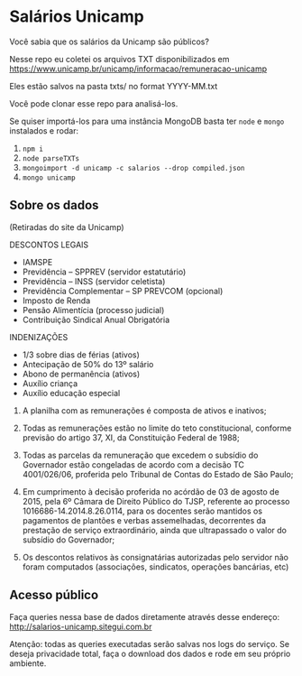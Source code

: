 # Salários Unicamp

Você sabia que os salários da Unicamp são públicos?

Nesse repo eu coletei os arquivos TXT disponibilizados em https://www.unicamp.br/unicamp/informacao/remuneracao-unicamp

Eles estão salvos na pasta txts/ no format YYYY-MM.txt

Você pode clonar esse repo para analisá-los.

Se quiser importá-los para uma instância MongoDB basta ter `node` e `mongo` instalados e rodar:
1. `npm i`
2. `node parseTXTs`
3. `mongoimport -d unicamp -c salarios --drop compiled.json`
4. `mongo unicamp`

## Sobre os dados
(Retiradas do site da Unicamp)

DESCONTOS LEGAIS
- IAMSPE
- Previdência – SPPREV (servidor estatutário)
- Previdência – INSS (servidor celetista)
- Previdência Complementar – SP PREVCOM (opcional)
- Imposto de Renda
- Pensão Alimentícia (processo judicial)
- Contribuição Sindical Anual Obrigatória

INDENIZAÇÕES
- 1/3 sobre dias de férias (ativos)
- Antecipação de 50% do 13º salário
- Abono de permanência (ativos)
- Auxílio criança
- Auxílio educação especial
 
1. A planilha com as remunerações é composta de ativos e inativos;

2. Todas as remunerações estão no limite do teto constitucional, conforme previsão do artigo 37, XI, da Constituição Federal de 1988;

3. Todas as parcelas da remuneração que excedem o subsídio do Governador estão congeladas de acordo com a decisão TC 4001/026/06, proferida pelo Tribunal de Contas do Estado de São Paulo;

4. Em cumprimento à decisão proferida no acórdão de 03 de agosto de 2015, pela 6º Câmara de Direito Público do TJSP, referente ao processo 1016686-14.2014.8.26.0114, para os docentes serão mantidos os pagamentos de plantões e verbas assemelhadas, decorrentes da prestação de serviço extraordinário, ainda que ultrapassado o valor do subsídio do Governador;

5. Os descontos relativos às consignatárias autorizadas pelo servidor não foram computados (associações, sindicatos, operações bancárias, etc)

## Acesso público
Faça queries nessa base de dados diretamente através desse endereço: http://salarios-unicamp.sitegui.com.br

Atenção: todas as queries executadas serão salvas nos logs do serviço.
Se deseja privacidade total, faça o download dos dados e rode em seu próprio ambiente.